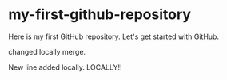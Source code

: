 # my-first-github-repository
Here is my first GitHub repository. Let's get started with GitHub.

changed locally merge.

New line added locally. LOCALLY!!
